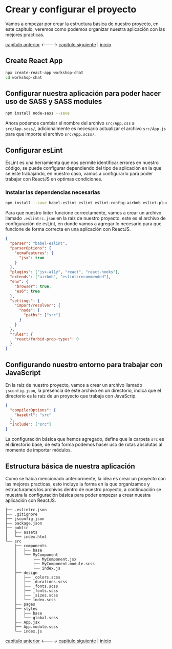 # Crear y configurar el proyecto

Vamos a empezar por crear la estructura básica de nuestro proyecto, en este capitulo, veremos como podemos organizar nuestra aplicación con las mejores practicas.

[capitulo anterior](Chapter_03.md) <----> [capitulo siguiente](Chapter_05.md) | [inicio](README.md)

## Create React App

```bash
npx create-react-app workshop-chat
cd workshop-chat
```

## Configurar nuestra aplicación para poder hacer uso de SASS y SASS modules

```bash
npm install node-sass --save
```

Ahora podemos cambiar el nombre del archivo `src/App.css` a `src/App.scss/`, adicionalmente es necesario actualizar el archivo `src/App.js` para que importe el archivo `src/App.scss/`.

## Configurar esLint

EsLint es una herramienta que nos permite identificar errores en nuestro código, se puede configurar dependiendo del tipo de aplicación en la que se este trabajando, en nuestro caso, vamos a configurarlo para poder trabajar con ReactJS en optimas condiciones.

### Instalar las dependencias necesarias

```bash
npm install --save babel-eslint eslint eslint-config-airbnb eslint-plugin-import eslint-plugin-jsx-a11y eslint-plugin-react eslint-plugin-react-hooks
```

Para que nuestro linter funcione correctamente, vamos a crear un archivo llamado `.eslintrc.json` en la raíz de nuestro proyecto, este es el archivo de configuración de esLint, en donde vamos a agregar lo necesario para que funcione de forma correcta en una aplicación con ReactJS.

```json
{
  "parser": "babel-eslint",
  "parserOptions": {
    "ecmaFeatures": {
      "jsx": true
    }
  },
  "plugins": ["jsx-a11y", "react", "react-hooks"],
  "extends": ["airbnb", "eslint:recommended"],
  "env": {
    "browser": true,
    "es6": true
  },
  "settings": {
    "import/resolver": {
      "node": {
        "paths": ["src"]
      }
    }
  },
  "rules": {
    "react/forbid-prop-types": 0
  }
}
```

## Configurando nuestro entorno para trabajar con JavaScript

En la raíz de nuestro proyecto, vamos a crear un archivo llamado `jsconfig.json`, la presencia de este archivo en un directorio, indica que el directorio es la raíz de un proyecto que trabaja con JavaScrip.

```json
{
  "compilerOptions": {
    "baseUrl": "src"
  },
  "include": ["src"]
}
```

La configuración básica que hemos agregado, define que la carpeta `src` es el directorio base, de esta forma podemos hacer uso de rutas absolutas al momento de importar módulos.

## Estructura básica de nuestra aplicación

Como se había mencionado anteriormente, la idea es crear un proyecto con las mejores practicas, esto incluye la forma en la que organizamos y estructuramos los archivos dentro de nuestro proyecto, a continuación se muestra la configuración básica para poder empezar a crear nuestra aplicación con ReactJS.

```
├── .eslintrc.json
├── .gitignore
├── jsconfig.json
├── package.json
├── public
│   ├── assets
│   └── index.html
└── src
    ├── components
    │   ├── base
    │   └── MyComponent
    │       ├── MyComponent.jsx
    │       ├── MyComponent.module.scss
    │       └── index.js
    ├── design
    │   ├── _colors.scss
    │   ├── _durations.scss
    │   ├── _fonts.scss
    │   ├── _fonts.scss
    │   ├── _sizes.scss
    │   └── index.scss
    ├── pages
    ├── styles
    │   ├── base
    │   └── global.scss
    ├── App.jsx
    ├── App.module.scss
    └── index.js
```

[capitulo anterior](Chapter_03.md) <----> [capitulo siguiente](Chapter_05.md) | [inicio](README.md)
